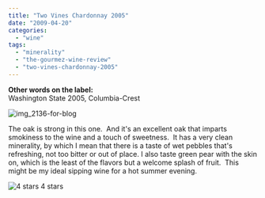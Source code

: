 ```yaml
---
title: "Two Vines Chardonnay 2005"
date: "2009-04-20"
categories:
  - "wine"
tags:
  - "minerality"
  - "the-gourmez-wine-review"
  - "two-vines-chardonnay-2005"
---
```


**Other words on the label:**\
Washington State 2005, Columbia-Crest

![img_2136-for-blog](http://s3.amazonaws.com/thegourmez-wpmedia/2009/04/img_2136-for-blog-300x200.jpg "img_2136-for-blog")

The oak is strong in this one.  And it's an excellent oak that imparts smokiness to the wine and a touch of sweetness.  It has a very clean minerality, by which I mean that there is a taste of wet pebbles that's refreshing, not too bitter or out of place. I also taste green pear with the skin on, which is the least of the flavors but a welcome splash of fruit.  This might be my ideal sipping wine for a hot summer evening.




<div class="caption">

![4 stars](http://s3.amazonaws.com/thegourmez-wpmedia/2009/02/rating_truffle1.gif "rating_truffle1") 4 stars</div>

